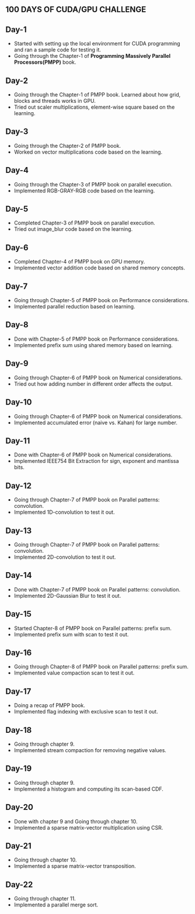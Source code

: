 ## 100 DAYS OF CUDA/GPU CHALLENGE

## Day-1
- Started with setting up the local environment for CUDA programming and ran a sample code for testing it.
- Going through the Chapter-1 of **Programming Massively Parallel Processors(PMPP)** book.

## Day-2
- Going through the Chapter-1 of PMPP book. Learned about how grid, blocks and threads works in GPU.
- Tried out scaler multiplications, element-wise square  based on the learning.


## Day-3
- Going through the Chapter-2 of PMPP book. 
- Worked on vector multiplications code based on the learning.


## Day-4
- Going through the Chapter-3 of PMPP book on parallel execution. 
- Implemented RGB-GRAY-RGB code based on the learning.


## Day-5
- Completed Chapter-3 of PMPP book on parallel execution. 
- Tried out image_blur code based on the learning.


## Day-6
- Completed Chapter-4 of PMPP book on GPU memory. 
- Implemented vector addition code based on shared memory concepts.


## Day-7
- Going through Chapter-5 of PMPP book on Performance considerations. 
- Implemented parallel reduction based on learning.


## Day-8
- Done with Chapter-5 of PMPP book on Performance considerations. 
- Implemented prefix sum using shared memory based on learning.


## Day-9
- Going through Chapter-6 of PMPP book on Numerical considerations. 
- Tried out how adding number in different order affects the output.

## Day-10
- Going through Chapter-6 of PMPP book on Numerical considerations. 
- Implemented accumulated error (naive vs. Kahan) for large number.  

## Day-11
- Done with Chapter-6 of PMPP book on Numerical considerations. 
- Implemented IEEE754 Bit Extraction for sign, exponent and mantissa bits.  

## Day-12
- Going through Chapter-7 of PMPP book on Parallel patterns: convolution. 
- Implemented 1D-convolution to test it out.  

## Day-13
- Going through  Chapter-7 of PMPP book on Parallel patterns: convolution. 
- Implemented 2D-convolution to test it out.  

## Day-14
- Done with Chapter-7 of PMPP book on Parallel patterns: convolution. 
- Implemented 2D-Gaussian Blur to test it out. 

## Day-15
- Started Chapter-8 of PMPP book on Parallel patterns: prefix sum. 
- Implemented prefix sum with scan to test it out. 

## Day-16
- Going through Chapter-8 of PMPP book on Parallel patterns: prefix sum. 
- Implemented value compaction scan to test it out. 

## Day-17
- Doing a recap of PMPP book. 
- Implemented flag indexing with exclusive scan to test it out. 

## Day-18
- Going through chapter 9. 
- Implemented stream compaction for removing negative values. 

## Day-19
- Going through chapter 9. 
- Implemented a histogram and computing its scan-based CDF. 

## Day-20
- Done with chapter 9 and Going through chapter 10. 
- Implemented a sparse matrix-vector multiplication using CSR. 

## Day-21
- Going through chapter 10. 
- Implemented a sparse matrix-vector transposition. 

## Day-22
- Going through chapter 11. 
- Implemented a parallel merge sort. 
